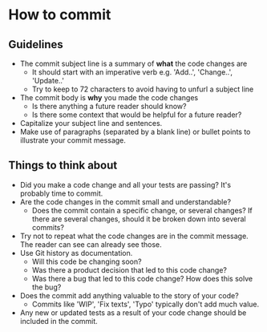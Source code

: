 # How to commit

## Guidelines
- The commit subject line is a summary of **what** the code changes are
  - It should start with an imperative verb e.g. 'Add..', 'Change..', 'Update..'
  - Try to keep to 72 characters to avoid having to unfurl a subject line
- The commit body is **why** you made the code changes
  - Is there anything a future reader should know?
  - Is there some context that would be helpful for a future reader?
- Capitalize your subject line and sentences.
- Make use of paragraphs (separated by a blank line) or bullet points to illustrate your commit message.

## Things to think about
- Did you make a code change and all your tests are passing?  It's probably time to commit.
- Are the code changes in the commit small and understandable?
  - Does the commit contain a specific change, or several changes? If there are several changes, should it be broken down into several commits?
- Try not to repeat what the code changes are in the commit message. The reader can see can already see those.
- Use Git history as documentation.
  - Will this code be changing soon?
  - Was there a product decision that led to this code change?
  - Was there a bug that led to this code change? How does this solve the bug?
- Does the commit add anything valuable to the story of your code?
  - Commits like 'WIP', 'Fix texts', 'Typo' typically don't add much value.
- Any new or updated tests as a result of your code change should be included in the commit.
